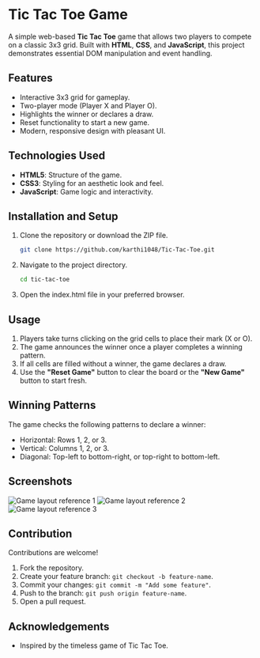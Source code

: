 # Tic Tac Toe Game  

A simple web-based **Tic Tac Toe** game that allows two players to compete on a classic 3x3 grid. Built with **HTML**, **CSS**, and **JavaScript**, this project demonstrates essential DOM manipulation and event handling.

## Features  
- Interactive 3x3 grid for gameplay.  
- Two-player mode (Player X and Player O).  
- Highlights the winner or declares a draw.  
- Reset functionality to start a new game.  
- Modern, responsive design with pleasant UI.  

## Technologies Used  
- **HTML5**: Structure of the game.  
- **CSS3**: Styling for an aesthetic look and feel.  
- **JavaScript**: Game logic and interactivity.  

## Installation and Setup  
1. Clone the repository or download the ZIP file.  
   ```bash
   git clone https://github.com/karthi1048/Tic-Tac-Toe.git
2. Navigate to the project directory.  
   ```bash
   cd tic-tac-toe
3. Open the index.html file in your preferred browser.

## Usage  
1. Players take turns clicking on the grid cells to place their mark (X or O).  
2. The game announces the winner once a player completes a winning pattern.  
3. If all cells are filled without a winner, the game declares a draw.  
4. Use the **"Reset Game"** button to clear the board or the **"New Game"** button to start fresh.  

## Winning Patterns  
The game checks the following patterns to declare a winner:  
- Horizontal: Rows 1, 2, or 3.  
- Vertical: Columns 1, 2, or 3.  
- Diagonal: Top-left to bottom-right, or top-right to bottom-left.  

## Screenshots
<img src="xo-1.png" alt="Game layout reference 1">
<img src="xo-2.png" alt="Game layout reference 2">
<img src="xo-3.png" alt="Game layout reference 3">

## Contribution  
Contributions are welcome!  
1. Fork the repository.  
2. Create your feature branch: `git checkout -b feature-name`.  
3. Commit your changes: `git commit -m "Add some feature"`.  
4. Push to the branch: `git push origin feature-name`.  
5. Open a pull request.  

## Acknowledgements  
- Inspired by the timeless game of Tic Tac Toe.  
